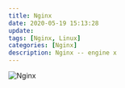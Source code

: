 ```yaml
---
title: Nginx
date: 2020-05-19 15:13:28
update:
tags: [Nginx, Linux]
categories: [Nginx]
description: Nginx -- engine x
---
```


![Nginx](https://github.com/RickyWei/blog/blob/master/source/_posts/Nginx/Nginx.png?raw=true)
